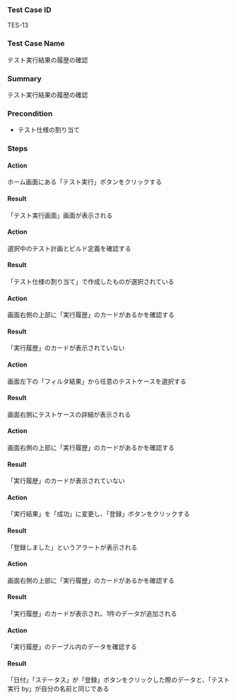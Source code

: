 ### Test Case ID
TES-13

### Test Case Name
テスト実行結果の履歴の確認

### Summary
テスト実行結果の履歴の確認

### Precondition
* テスト仕様の割り当て

### Steps

#### Action
ホーム画面にある「テスト実行」ボタンをクリックする
#### Result
「テスト実行画面」画面が表示される

#### Action
選択中のテスト計画とビルド定義を確認する
#### Result
「テスト仕様の割り当て」で作成したものが選択されている

#### Action
画面右側の上部に「実行履歴」のカードがあるかを確認する
#### Result
「実行履歴」のカードが表示されていない

#### Action
画面左下の「フィルタ結果」から任意のテストケースを選択する
#### Result
画面右側にテストケースの詳細が表示される

#### Action
画面右側の上部に「実行履歴」のカードがあるかを確認する
#### Result
「実行履歴」のカードが表示されていない

#### Action
「実行結果」を「成功」に変更し、「登録」ボタンをクリックする
#### Result
「登録しました」というアラートが表示される

#### Action
画面右側の上部に「実行履歴」のカードがあるかを確認する
#### Result
「実行履歴」のカードが表示され、1件のデータが追加される  

#### Action
「実行履歴」のテーブル内のデータを確認する
#### Result
「日付」「ステータス」が「登録」ボタンをクリックした際のデータと、「テスト実行 by」が自分の名前と同じである
